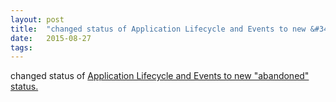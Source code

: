```yaml
---
layout: post
title:  "changed status of Application Lifecycle and Events to new &#34;abandoned&#34; status."
date:   2015-08-27
tags:   
---
```


changed status of [Application Lifecycle and Events to new "abandoned" status.](http://sysapps.github.io/app-lifecycle/)

